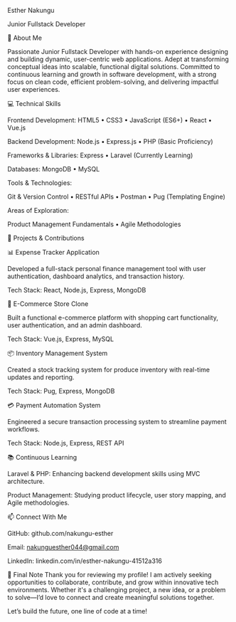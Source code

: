 Esther Nakungu

Junior Fullstack Developer

👋 About Me

Passionate Junior Fullstack Developer with hands-on experience designing and building dynamic, user-centric web applications. Adept at transforming conceptual ideas into scalable, functional digital solutions. Committed to continuous learning and growth in software development, with a strong focus on clean code, efficient problem-solving, and delivering impactful user experiences.

💻 Technical Skills

Frontend Development:
HTML5 • CSS3 • JavaScript (ES6+) • React • Vue.js

Backend Development:
Node.js • Express.js • PHP (Basic Proficiency)

Frameworks & Libraries:
Express • Laravel (Currently Learning)

Databases:
MongoDB • MySQL

Tools & Technologies:

Git & Version Control • RESTful APIs • Postman • Pug (Templating Engine)

Areas of Exploration:

Product Management Fundamentals • Agile Methodologies

🚀 Projects & Contributions

📊 Expense Tracker Application

Developed a full-stack personal finance management tool with user authentication, dashboard analytics, and transaction history.

Tech Stack: React, Node.js, Express, MongoDB

🛒 E-Commerce Store Clone

Built a functional e-commerce platform with shopping cart functionality, user authentication, and an admin dashboard.

Tech Stack: Vue.js, Express, MySQL

📦 Inventory Management System

Created a stock tracking system for produce inventory with real-time updates and reporting.

Tech Stack: Pug, Express, MongoDB

💳 Payment Automation System

Engineered a secure transaction processing system to streamline payment workflows.

Tech Stack: Node.js, Express, REST API

📚 Continuous Learning

Laravel & PHP: Enhancing backend development skills using MVC architecture.

Product Management: Studying product lifecycle, user story mapping, and Agile methodologies.

📫 Connect With Me

GitHub: github.com/nakungu-esther

Email: nakunguesther044@gmail.com

LinkedIn: linkedin.com/in/esther-nakungu-41512a316

🌟 Final Note
Thank you for reviewing my profile! I am actively seeking opportunities to collaborate, contribute, and grow within innovative tech environments. Whether it's a challenging project, a new idea, or a problem to solve—I’d love to connect and create meaningful solutions together.

Let’s build the future, one line of code at a time!
